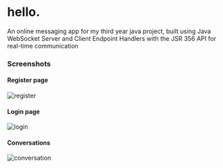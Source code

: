 # hello.
An online messaging app for my third year java project, built using
Java WebSocket Server and Client Endpoint Handlers with the JSR 356 API for real-time communication 

### Screenshots
#### Register page
![register](https://github.com/user-attachments/assets/83d59e95-a421-4901-a531-e06f1e9c88a9)

#### Login page
![login](https://github.com/user-attachments/assets/484cd4bb-d704-4abf-a53a-b1a5d73f5d24)

#### Conversations
![conversation](https://github.com/user-attachments/assets/cd34f85b-50ec-46d1-bd4d-63c5f9bdb54e)
